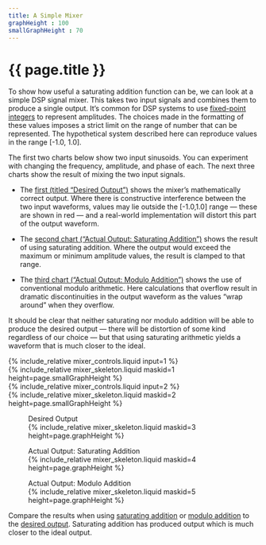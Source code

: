 ```yaml
---
title: A Simple Mixer
graphHeight : 100
smallGraphHeight : 70
---
```


# {{ page.title }}

<link href="mixer.css" rel="stylesheet">

To show how useful a saturating addition function can be, we can look
at a simple DSP signal mixer. This takes two input signals and combines 
them to produce a single output. It’s common for DSP systems to use
[fixed-point integers](https://en.wikipedia.org/wiki/Fixed-point_arithmetic)
to represent amplitudes. The choices made in the formatting of these values
imposes a strict limit on the range of number that can be represented. The
hypothetical system described here can reproduce values in the range
\[-1.0, 1.0\].

The first two charts below show two input sinusoids. You can experiment
with changing the frequency, amplitude, and phase of each. The next three
charts show the result of mixing the two input signals.

-   The [first (titled “Desired Output”)](#graphSum) shows the mixer’s
    mathematically correct output. Where there is constructive interference
    between the two input waveforms, values may lie outside the \[-1.0,1.0\]
    range &mdash; these are shown in red &mdash; and a real-world
    implementation will distort this part of the output waveform.

-   The [second chart (“Actual Output: Saturating Addition”)](#graphSatSum)
    shows the result of using saturating addition. Where the output would
    exceed the maximum or minimum amplitude values, the result is clamped
    to that range.

-   The [third chart (“Actual Output: Modulo Addition”)](#graphModSum) shows the
    use of conventional modulo arithmetic. Here calculations that overflow
    result in dramatic discontinuities in the output waveform as the values
    “wrap around” when they overflow.

It should be clear that neither saturating nor modulo addition will be able to
produce the desired output &mdash; there will be distortion of some kind
regardless of our choice &mdash; but that using saturating arithmetic yields a
waveform that is much closer to the ideal.

<div class="run">
  <div>
{% include_relative mixer_controls.liquid input=1 %}
    <div id="graph1">
{% include_relative mixer_skeleton.liquid maskid=1 height=page.smallGraphHeight %}
    </div>
  </div>

  <div>
{% include_relative mixer_controls.liquid input=2 %}
    <div id="graph2">
{% include_relative mixer_skeleton.liquid maskid=2 height=page.smallGraphHeight %}
    </div>
  </div>
</div>

<figure>
   <figcaption>Desired Output</figcaption>
  <div id="graphSum">
{% include_relative mixer_skeleton.liquid maskid=3 height=page.graphHeight %}
  </div>
</figure>

<div class="run">
  <figure>
    <figcaption>Actual Output: Saturating Addition</figcaption>
    <div id="graphSatSum">
{% include_relative mixer_skeleton.liquid maskid=4 height=page.graphHeight %}
    </div>
  </figure>
  <figure>
    <figcaption>Actual Output: Modulo Addition</figcaption>
    <div id="graphModSum">
{% include_relative mixer_skeleton.liquid maskid=5 height=page.graphHeight %}
    </div>
  </figure>
</div>

Compare the results when using [saturating addition](#graphSatSum) or
[modulo addition](#graphModSum) to the
[desired output](#graphSum). Saturating addition has produced output which is
much closer to the ideal output.

<script type="module">
  import { mixerPage } from './mixer.js'
  document.addEventListener('DOMContentLoaded', mixerPage)
</script>
